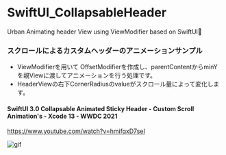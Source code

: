 # SwiftUI_CollapsableHeader
Urban Animating header View using ViewModifier based on SwiftUI🤯

### スクロールによるカスタムヘッダーのアニメーションサンプル
- ViewModifierを用いて OffsetModifierを作成し、parentContentからminYを親Viewに渡してアニメーションを行う処理です。
- HeaderViewの右下CornerRadiusのvalueがスクロール量によって変化します。

#### SwiftUI 3.0 Collapsable Animated Sticky Header - Custom Scroll Animation's - Xcode 13 - WWDC 2021
https://www.youtube.com/watch?v=hmifqxD7seI

![gif](https://media.giphy.com/media/MdO2EgwsiIzDaIU0gH/giphy.gif)
